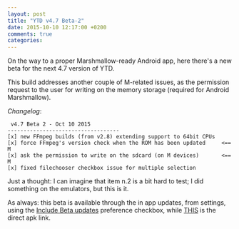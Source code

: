 ```yaml
---
layout: post
title: "YTD v4.7 Beta-2"
date: 2015-10-10 12:17:00 +0200
comments: true
categories: 
---
```

On the way to a proper Marshmallow-ready Android app, here there's a new beta for the next 4.7 version of YTD.

This build addresses another couple of M-related issues, 
as the permission request to the user for writing on the memory storage (required for Android Marshmallow).

*Changelog*:

     v4.7 Beta 2 - Oct 10 2015
    -----------------------------------
    [x] new FFmpeg builds (from v2.8) extending support to 64bit CPUs
    [x] force FFmpeg's version check when the ROM has been updated     <== M
    [x] ask the permission to write on the sdcard (on M devices)       <== M
    [x] fixed filechooser checkbox issue for multiple selection

Just a thought: I can imagine that item n.2 is a bit hard to test; I did something on the emulators, but this is it.

As always: this beta is available through the in app updates, from settings, using the [Include Beta updates](http://dentex.github.io/blog/2014-07-15/new-beta-program-again/) preference checkbox, while [THIS](http://dentex.github.io/files/apk/beta/dentex.youtube.downloader_v4.7-beta-2.apk) is the direct apk link.
